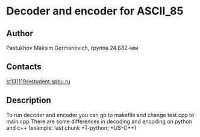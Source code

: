 # Decoder and encoder for ASCII_85
## Author
Pastukhov Maksim Germanovich, группа 24.Б82-мм
## Contacts
st131119@student.spbu.ru
## Description 
  To run decoder and encoder you can go to makefile and change test.cpp to main.cpp 
  There are some differences in decoding and encoding on python and c++ (example: last chunk +T-python; +US-C++)




